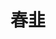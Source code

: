 ---
title: "春韭"
description: "春韭"
layout: shop
keywords:
  - 美食競賽
  - 台灣美食
  - 美食精選
datePublished: "2025-06-30"
dateModified: "2025-07-06"
city: "台北市"
district: "中山區"
address: "台北市中山區中山北路二段183巷1-5號"
phone: "0225930155"
geo: "25.063860039282382, 121.52300489899268"
google_map: "https://maps.app.goo.gl/Qmni6uNzNo1H8R9t9"
footinder: "https://footinder.com.tw/%e5%8f%b0%e5%8c%97%e5%b8%82%e4%b8%ad%e5%b1%b1%e5%8d%80/362158/"
official: "https://www.facebook.com/springleek.tw"
award:
  - name: "500盤"
    year: "2024"
    entries:
      - dishes:
          - "和牛銀絲卷"

---
